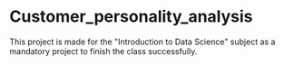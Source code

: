 # Customer_personality_analysis
This project is made for the "Introduction to Data Science" subject as a mandatory project to finish the class successfully.
